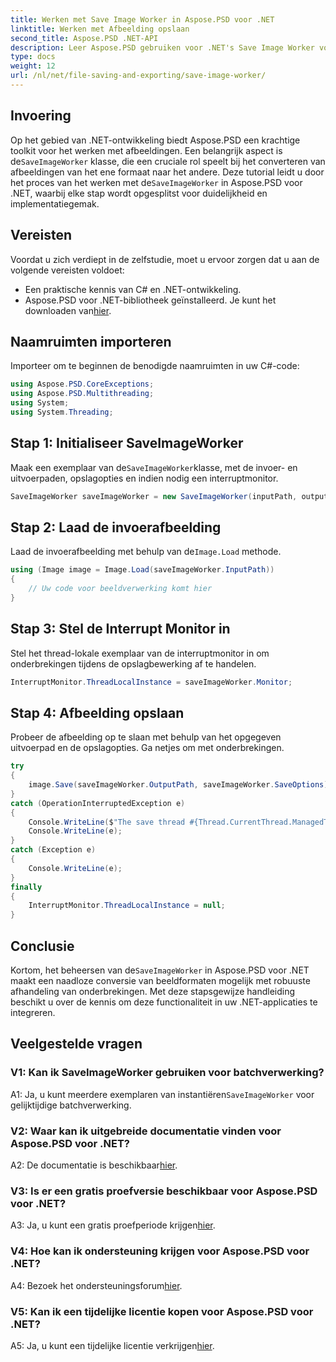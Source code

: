 ```yaml
---
title: Werken met Save Image Worker in Aspose.PSD voor .NET
linktitle: Werken met Afbeelding opslaan
second_title: Aspose.PSD .NET-API
description: Leer Aspose.PSD gebruiken voor .NET's Save Image Worker voor naadloze conversie van afbeeldingsformaten met afhandeling van onderbrekingen.
type: docs
weight: 12
url: /nl/net/file-saving-and-exporting/save-image-worker/
---
```

## Invoering

 Op het gebied van .NET-ontwikkeling biedt Aspose.PSD een krachtige toolkit voor het werken met afbeeldingen. Een belangrijk aspect is de`SaveImageWorker` klasse, die een cruciale rol speelt bij het converteren van afbeeldingen van het ene formaat naar het andere. Deze tutorial leidt u door het proces van het werken met de`SaveImageWorker` in Aspose.PSD voor .NET, waarbij elke stap wordt opgesplitst voor duidelijkheid en implementatiegemak.

## Vereisten

Voordat u zich verdiept in de zelfstudie, moet u ervoor zorgen dat u aan de volgende vereisten voldoet:

- Een praktische kennis van C# en .NET-ontwikkeling.
-  Aspose.PSD voor .NET-bibliotheek geïnstalleerd. Je kunt het downloaden van[hier](https://releases.aspose.com/psd/net/).

## Naamruimten importeren

Importeer om te beginnen de benodigde naamruimten in uw C#-code:

```csharp
using Aspose.PSD.CoreExceptions;
using Aspose.PSD.Multithreading;
using System;
using System.Threading;
```

## Stap 1: Initialiseer SaveImageWorker

 Maak een exemplaar van de`SaveImageWorker`klasse, met de invoer- en uitvoerpaden, opslagopties en indien nodig een interruptmonitor.

```csharp
SaveImageWorker saveImageWorker = new SaveImageWorker(inputPath, outputPath, saveOptions, monitor);
```

## Stap 2: Laad de invoerafbeelding

 Laad de invoerafbeelding met behulp van de`Image.Load` methode.

```csharp
using (Image image = Image.Load(saveImageWorker.InputPath))
{
    // Uw code voor beeldverwerking komt hier
}
```

## Stap 3: Stel de Interrupt Monitor in

Stel het thread-lokale exemplaar van de interruptmonitor in om onderbrekingen tijdens de opslagbewerking af te handelen.

```csharp
InterruptMonitor.ThreadLocalInstance = saveImageWorker.Monitor;
```

## Stap 4: Afbeelding opslaan

Probeer de afbeelding op te slaan met behulp van het opgegeven uitvoerpad en de opslagopties. Ga netjes om met onderbrekingen.

```csharp
try
{
    image.Save(saveImageWorker.OutputPath, saveImageWorker.SaveOptions);
}
catch (OperationInterruptedException e)
{
    Console.WriteLine($"The save thread #{Thread.CurrentThread.ManagedThreadId} finishes at {DateTime.Now}");
    Console.WriteLine(e);
}
catch (Exception e)
{
    Console.WriteLine(e);
}
finally
{
    InterruptMonitor.ThreadLocalInstance = null;
}
```

## Conclusie

 Kortom, het beheersen van de`SaveImageWorker` in Aspose.PSD voor .NET maakt een naadloze conversie van beeldformaten mogelijk met robuuste afhandeling van onderbrekingen. Met deze stapsgewijze handleiding beschikt u over de kennis om deze functionaliteit in uw .NET-applicaties te integreren.

## Veelgestelde vragen

### V1: Kan ik SaveImageWorker gebruiken voor batchverwerking?

 A1: Ja, u kunt meerdere exemplaren van instantiëren`SaveImageWorker` voor gelijktijdige batchverwerking.

### V2: Waar kan ik uitgebreide documentatie vinden voor Aspose.PSD voor .NET?

A2: De documentatie is beschikbaar[hier](https://reference.aspose.com/psd/net/).

### V3: Is er een gratis proefversie beschikbaar voor Aspose.PSD voor .NET?

 A3: Ja, u kunt een gratis proefperiode krijgen[hier](https://releases.aspose.com/).

### V4: Hoe kan ik ondersteuning krijgen voor Aspose.PSD voor .NET?

 A4: Bezoek het ondersteuningsforum[hier](https://forum.aspose.com/c/psd/34).

### V5: Kan ik een tijdelijke licentie kopen voor Aspose.PSD voor .NET?

 A5: Ja, u kunt een tijdelijke licentie verkrijgen[hier](https://purchase.aspose.com/temporary-license/).